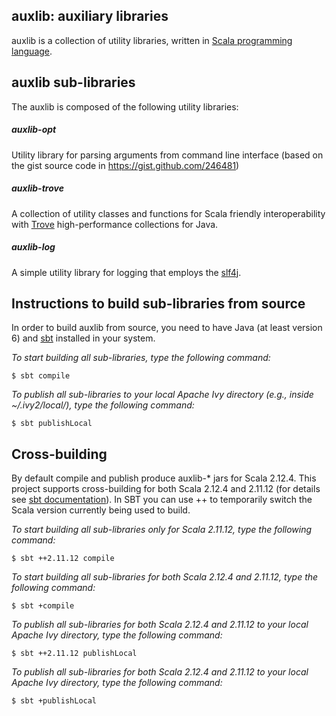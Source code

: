 ## auxlib: auxiliary libraries

auxlib is a collection of utility libraries, written in [Scala programming language](http://www.scala-lang.org).

## auxlib sub-libraries

The auxlib is composed of the following utility libraries:

##### auxlib-opt

Utility library for parsing arguments from command line interface (based on the gist source code in
https://gist.github.com/246481)

##### auxlib-trove

A collection of utility classes and functions for Scala friendly interoperability with 
[Trove](http://trove.starlight-systems.com) high-performance collections for Java.

##### auxlib-log

A simple utility library for logging that employs the [slf4j](http://www.slf4j.org).

## Instructions to build sub-libraries from source

In order to build auxlib from source, you need to have Java (at least version 6) and [sbt](http://www.scala-sbt.org) installed in your system.

*To start building all sub-libraries, type the following command:*

```
$ sbt compile
```

*To publish all sub-libraries to your local Apache Ivy directory (e.g., inside ~/.ivy2/local/), 
type the following command:*

```
$ sbt publishLocal
```

## Cross-building

By default compile and publish produce auxlib-* jars for Scala 2.12.4. This project supports cross-building for both 
Scala 2.12.4 and 2.11.12 (for details see [sbt documentation](http://www.scala-sbt.org/0.13/docs/Cross-Build.html)). 
In SBT you can use ++ <version> to temporarily switch the Scala version currently being used to build.

*To start building all sub-libraries only for Scala 2.11.12, type the following command:*

```
$ sbt ++2.11.12 compile
```

*To start building all sub-libraries for both Scala 2.12.4 and 2.11.12, type the following command:*

```
$ sbt +compile
```

*To publish all sub-libraries for both Scala 2.12.4 and 2.11.12 to your local Apache Ivy directory, 
type the following command:*

```
$ sbt ++2.11.12 publishLocal
```

*To publish all sub-libraries for both Scala 2.12.4 and 2.11.12 to your local Apache Ivy directory, 
type the following command:*

```
$ sbt +publishLocal
```

